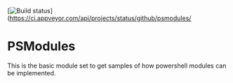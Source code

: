 [![Build status](https://ci.appveyor.com/api/projects/status/github/psmodules/randomuser?svg=true)](https://ci.appveyor.com/api/projects/status/github/psmodules/


# PSModules

This is the basic module set to get samples of how powershell modules can be implemented.
